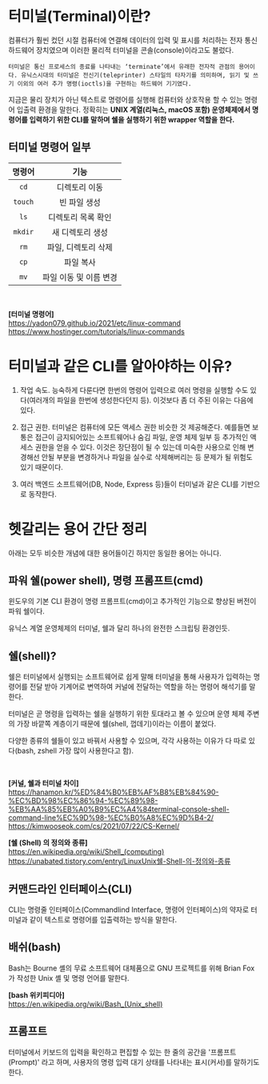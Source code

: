 <!-- ## 백엔드 콘텐츠에 대하여 (node, Express DB auth 등등) -->

# 터미널(Terminal)이란?

컴퓨터가 훨씬 컸던 시절 컴퓨터에 연결해 데이터의 입력 및 표시를 처리하는 전자 통신 하드웨어 장치였으며 이러한 물리적 터미널을 콘솔(console)이라고도 불렀다.
```
터미널은 통신 프로세스의 종료를 나타내는 ‘terminate’에서 유래한 전자적 관점의 용어이다. 유닉스시대의 터미널은 전신기(teleprinter) 스타일의 타자기를 의미하며, 읽기 및 쓰기 이외의 여러 추가 명령(ioctls)을 구현하는 하드웨어 기기였다.
```
지금은 물리 장치가 아닌 텍스트로 명령어를 실행해 컴퓨터와 상호작용 할 수 있는 명령어 입출력 환경을 말한다. 정확히는 **UNIX 계열(리눅스, macOS 포함) 운영체제에서 명령어를 입력하기 위한 CLI를 말하며 쉘을 실행하기 위한 wrapper 역할을 한다.**

<!-- **윈도우에선 파워 쉘, cmd(명령 프롬프트)가 터미널과 같은 개념.** -->

## 터미널 명령어 일부

|명령어|기능|
|:---:|:---:|
|`cd`|디렉토리 이동|
|`touch`|빈 파일 생성|
|`ls`|디렉토리 목록 확인|
|`mkdir`|새 디렉토리 생성|
|`rm`|파일, 디렉토리 삭제|
|`cp`|파일 복사|
|`mv`|파일 이동 및 이름 변경|

<br>

**[터미널 명령어]** <br>
https://yadon079.github.io/2021/etc/linux-command<br>
https://www.hostinger.com/tutorials/linux-commands<br>


<!-- touch, ls는 유닉스 계열 운영체제 명령어이기 때문에 cmd에서 실행되지 않았다.
따라서 cmd(명령 프롬프트)에서는 echo $null >> filename으로, 파워쉘(윈도우 파워쉘)에서는 New-Item 생성해주었다.

cmd, 윈도우 파워쉘과 리눅스, 맥 명령어가 일부 다른 듯. 윈도우엔 쉘이 없는것인가?
-> 유닉스 계열 운영체제(리눅스 맥os)는 유닉스 쉘(bash shell, z shell 등)이 내장되어있다. -->


# 터미널과 같은 CLI를 알아야하는 이유?

1. 작업 속도. 능숙하게 다룬다면 한번의 명령어 입력으로 여러 명령을 실행할 수도 있다(여러개의 파일을 한번에 생성한다던지 등). 이것보다 좀 더 주된 이유는 다음에 있다.

2. 접근 권한. 터미널은 컴퓨터에 모든 액세스 권한 비슷한 것 제공해준다. 예를들면 보통은 접근이 금지되어있는 소프트웨어나 숨김 파일, 운영 체제 일부 등 추가적인 액세스 권한을 얻을 수 있다. 이것은 장단점이 될 수 있는데 미숙한 사용으로 인해 변경해선 안될 부분을 변경하거나 파일을 실수로 삭제해버리는 등 문제가 될 위험도 있기 때문이다.

3. 여러 백엔드 소프트웨어(DB, Node, Express 등)들이 터미널과 같은 CLI를 기반으로 동작한다. 


# 헷갈리는 용어 간단 정리

아래는 모두 비슷한 개념에 대한 용어들이긴 하지만 동일한 용어는 아니다.

## 파워 쉘(power shell), 명령 프롬프트(cmd)

윈도우의 기본 CLI 환경이 명령 프롬프트(cmd)이고 추가적인 기능으로 향상된 버전이 파워 쉘이다.

유닉스 계열 운영체제의 터미널, 쉘과 달리 하나의 완전한 스크립팅 환경인듯.

## 쉘(shell)?


쉘은 터미널에서 실행되는 소프트웨어로 쉽게 말해 터미널을 통해 사용자가 입력하는 명령어를 전달 받아 기계어로 변역하여 커널에 전달하는 역할을 하는 명령어 해석기를 말한다.

터미널은 곧 명령을 입력하는 쉘을 실행하기 위한 토대라고 볼 수 있으며 운영 체제 주변의 가장 바깥쪽 계층이기 때문에 쉘(shell, 껍데기)이라는 이름이 붙었다.

다양한 종류의 쉘들이 있고 바꿔서 사용할 수 있으며, 각각 사용하는 이유가 다 따로 있다(bash, zshell 가장 많이 사용한다고 함).

<br>

**[커널, 쉘과 터미널 차이]**<br>
https://hanamon.kr/%ED%84%B0%EB%AF%B8%EB%84%90-%EC%BD%98%EC%86%94-%EC%89%98-%EB%AA%85%EB%A0%B9%EC%A4%84terminal-console-shell-command-line%EC%9D%98-%EC%B0%A8%EC%9D%B4-2/ <br>
https://kimwooseok.com/cs/2021/07/22/CS-Kernel/ <br>

**[쉘 (Shell) 의 정의와 종류]** <br>
https://en.wikipedia.org/wiki/Shell_(computing) <br>
https://unabated.tistory.com/entry/LinuxUnix쉘-Shell-의-정의와-종류 

## 커맨드라인 인터페이스(CLI)

CLI는 명령줄 인터페이스(Commandlind Interface, 명령어 인터페이스)의 약자로 터미널과 같이 텍스트로 명령어를 입출력하는 방식을 말한다.


## 배쉬(bash)

Bash는 Bourne 셸의 무료 소프트웨어 대체품으로 GNU 프로젝트를 위해 Brian Fox가 작성한 Unix 셸 및 명령 언어를 말한다. <br>

**[bash 위키피디아]** <br>
https://en.wikipedia.org/wiki/Bash_(Unix_shell)

## 프롬프트
터미널에서 키보드의 입력을 확인하고 편집할 수 있는 한 줄의 공간을 '프롬프트(Prompt)' 라고 하며, 사용자의 명령 입력 대기 상태를 나타내는 표시(커서)를 말하기도 한다.


<!-- ## Git Bash

git bash도 유닉스 쉘의 한 종류...
윈도우에서 git bash를 사용하는 이유 
https://www.atlassian.com/git/tutorials/git-bash -->










<!-- 
**[유닉스와 리눅스에 대하여]** <br>
https://www.softwaretestinghelp.com/unix-vs-linux/ -->

<!-- 유닉스 계열 운영체제만 쉘을 갖는것인가

윈도우 터미널, 파워쉘, cmd(command prompt, 명령 프롬프트) 모두 쉘인가? - 아닌듯.
cmd보다 파워쉘이 더 기능이 다양하고 윈도우 터미널은 두개를 합쳐놓은 느낌인듯 
<br>
https://junetony.junebest.com/entry/%EB%AA%85%EB%A0%B9-%ED%94%84%EB%A1%AC%ED%94%84%ED%8A%B8-vs-%ED%8C%8C%EC%9B%8C%EC%89%98-vs-%EC%9C%88%EB%8F%84%EC%9A%B0-%ED%84%B0%EB%AF%B8%EB%84%90-%EC%B0%A8%EC%9D%B4%EC%A0%90 -->

